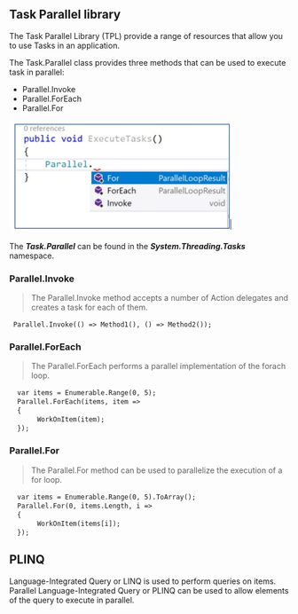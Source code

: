 ## Task Parallel library

The Task Parallel Library (TPL) provide a range of resources that allow you to use Tasks in an application.

The Task.Parallel class provides three methods that can be used to execute task in parallel:

-	Parallel.Invoke
-	Parallel.ForEach
-	Parallel.For

![alt text](https://github.com/marcosjroig/CSharp_Certification_70-483/blob/master/images/1%20-%20TPL.JPG)

The *__Task.Parallel__* can be found in the *__System.Threading.Tasks__* namespace.

###  Parallel.Invoke

> The Parallel.Invoke method accepts a number of Action delegates and creates a task for each of them.

```
 Parallel.Invoke(() => Method1(), () => Method2());
```

###  Parallel.ForEach

> The Parallel.ForEach performs a parallel implementation of the forach loop.

```
  var items = Enumerable.Range(0, 5);
  Parallel.ForEach(items, item =>
  {
       WorkOnItem(item);
  });
```

###  Parallel.For

> The Parallel.For method can be used to parallelize the execution of a for loop.

```
  var items = Enumerable.Range(0, 5).ToArray();
  Parallel.For(0, items.Length, i => 
  {
       WorkOnItem(items[i]);
  });
```

## PLINQ
Language-Integrated Query or LINQ is used to perform queries on items.
Parallel Language-Integrated Query or PLINQ can be used to allow elements of the query to execute in parallel.

